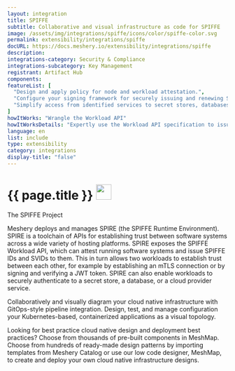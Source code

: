 ```yaml
---
layout: integration
title: SPIFFE
subtitle: Collaborative and visual infrastructure as code for SPIFFE
image: /assets/img/integrations/spiffe/icons/color/spiffe-color.svg
permalink: extensibility/integrations/spiffe
docURL: https://docs.meshery.io/extensibility/integrations/spiffe
description: 
integrations-category: Security & Compliance
integrations-subcategory: Key Management
registrant: Artifact Hub
components: 
featureList: [
  "Design and apply policy for node and workload attestation.",
  "Configure your signing framework for securely issuing and renewing SVIDs.",
  "Simplify access from identified services to secret stores, databases, services meshes and cloud provider services."
]
howItWorks: "Wrangle the Workload API"
howItWorksDetails: "Expertly use the Workload API specification to issue and retrieve SVIDs."
language: en
list: include
type: extensibility
category: integrations
display-title: "false"
---
```

<h1>{{ page.title }} <img src="{{ page.image }}" style="width: 35px; height: 35px;" /></h1>

<p>
The SPIFFE Project
</p>
<p>
    Meshery deploys and manages SPIRE (the SPIFFE Runtime Environment). SPIRE is a toolchain of APIs for establishing trust between software systems across a wide variety of hosting platforms. SPIRE exposes the SPIFFE Workload API, which can attest running software systems and issue SPIFFE IDs and SVIDs to them. This in turn allows two workloads to establish trust between each other, for example by establishing an mTLS connection or by signing and verifying a JWT token. SPIRE can also enable workloads to securely authenticate to a secret store, a database, or a cloud provider service.
</p>
<p>
    Collaboratively and visually diagram your cloud native infrastructure with GitOps-style pipeline integration. Design, test, and manage configuration your Kubernetes-based, containerized applications as a visual topology.
</p>
<p>
    Looking for best practice cloud native design and deployment best practices? Choose from thousands of pre-built components in MeshMap. Choose from hundreds of ready-made design patterns by importing templates from Meshery Catalog or use our low code designer, MeshMap, to create and deploy your own cloud native infrastructure designs.
</p>
